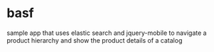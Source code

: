 basf
====

sample app that uses elastic search and jquery-mobile to navigate a product hierarchy and show the product details of a catalog
